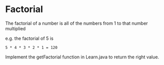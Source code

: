 # Factorial

The factorial of a number is all of the numbers from 1 to that number multiplied

e.g. the factorial of 5 is

`5 * 4 * 3 * 2 * 1 = 120`

Implement the getFactorial function in Learn.java to return the right value.
